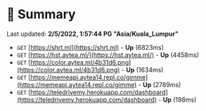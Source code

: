 # 📖 Summary
Last updated: **2/5/2022, 1:57:44 PG "Asia/Kuala_Lumpur"**

- `GET` [https://shrt.ml](https://shrt.ml) - **Up** (6823ms)
- `GET` [https://hst.aytea.ml/](https://hst.aytea.ml/) - **Up** (4458ms)
- `GET` [https://color.aytea.ml/4b31d6.png](https://color.aytea.ml/4b31d6.png) - **Up** (1634ms)
- `GET` [https://memeapi.aytea14.repl.co/gimme](https://memeapi.aytea14.repl.co/gimme) - **Up** (2789ms)
- `GET` [https://teledrivemy.herokuapp.com/dashboard](https://teledrivemy.herokuapp.com/dashboard) - **Up** (198ms)

